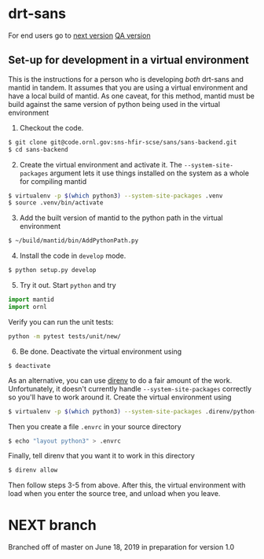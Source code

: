 drt-sans
========

For end users go to [next version](http://scse-sans-demo.ornl.gov/)
[QA version](http://scse-ui.ornl.gov:8080/)

Set-up for development in a virtual environment
-----------------------------------------------

This is the instructions for a person who is developing *both*
drt-sans and mantid in tandem. It assumes that you are using a virtual
environment and have a local build of mantid. As one caveat, for this
method, mantid must be build against the same version of python being
used in the virtual environment

1. Checkout the code.

```sh
$ git clone git@code.ornl.gov:sns-hfir-scse/sans/sans-backend.git
$ cd sans-backend
```

2. Create the virtual environment and activate it. The
   `--system-site-packages` argument lets it use things installed on
   the system as a whole for compiling mantid
```sh
$ virtualenv -p $(which python3) --system-site-packages .venv
$ source .venv/bin/activate
```

3. Add the built version of mantid to the python path in the virtual
   environment
```sh
$ ~/build/mantid/bin/AddPythonPath.py
```

4. Install the code in `develop` mode.
```sh
$ python setup.py develop
```

5. Try it out. Start `python` and try
```python
import mantid
import ornl
```
Verify you can run the unit tests:
```sh
python -m pytest tests/unit/new/
```

6. Be done. Deactivate the virtual environment using
```
$ deactivate
```

As an alternative, you can use [direnv](https://direnv.net) to do a
fair amount of the work. Unfortunately, it doesn't currently handle
`--system-site-packages` correctly so you'll have to work around
it. Create the virtual environment using
```sh
$ virtualenv -p $(which python3) --system-site-packages .direnv/python-$(python3 -c "import platform as p;print(p.python_version())")
```
Then you create a file `.envrc` in your source directory
```sh
$ echo "layout python3" > .envrc
```
Finally, tell direnv that you want it to work in this directory
```sh
$ direnv allow
```
Then follow steps 3-5 from above. After this, the virtual environment
with load when you enter the source tree, and unload when you leave.


# NEXT branch

Branched off of master on June 18, 2019 in preparation for version 1.0
